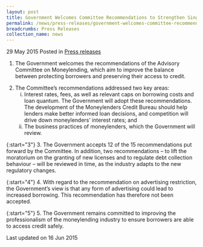 ```yaml
---
layout: post
title: Government Welcomes Committee Recommendations to Strengthen Singapore’s Moneylending Regulatory Regime
permalink: /news/press-releases/government-welcomes-committee-recommendations-to-strengthen-sing
breadcrumbs: Press Releases
collection_name: news
---
```


29 May 2015 Posted in [Press releases](/news/press-releases)

1. The Government welcomes the recommendations of the Advisory Committee on Moneylending, which aim to improve the balance between protecting borrowers and preserving their access to credit.


<ol start="2">
<li>The Committee’s recommendations addressed two key areas:

<ol style="list-style-type: lower-roman">
<li>Interest rates, fees, as well as relevant caps on borrowing costs and loan quantum. The Government will adopt these recommendations. The development of the Moneylenders Credit Bureau should help lenders make better informed loan decisions, and competition will drive down moneylenders’ interest rates; and</li>
<li>The business practices of moneylenders, which the Government will review.</li>
</ol>

</li>
</ol>

{:start="3"}
3. The Government accepts 12 of the 15 recommendations put forward by the Committee. In addition, two recommendations – to lift the moratorium on the granting of new licenses and to regulate debt collection behaviour – will be reviewed in time, as the industry adapts to the new regulatory changes.

 
{:start="4"}
4. With regard to the recommendation on advertising restriction, the Government’s view is that any form of advertising could lead to increased borrowing. This recommendation has therefore not been accepted.

 
{:start="5"}
5. The Government remains committed to improving the professionalism of the moneylending industry to ensure borrowers are able to access credit safely.


<p class="right-side-updated">Last updated on 16 Jun 2015
</p>
